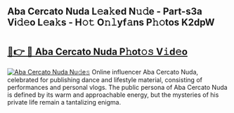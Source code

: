 ## Aba Cercato Nuda L𝚎a𝚔ed N𝚞𝚍e - Part-s3a Vi𝚍𝚎o L𝚎a𝚔s - H𝚘𝚝 O𝚗𝚕yf𝚊ns P𝚑𝚘tos K2dpW

# <h2><a href="http://kfbta1.oniu.top/?m=Aba+Cercato+Nuda">🔗👉 🔴 Aba Cercato Nuda P𝚑ot𝚘𝚜 V𝚒d𝚎o</a></h2>

[![Aba Cercato Nuda Nu𝚍e𝚜](https://i.imgur.com/0qMVB7G.gif)](http://kfbta1.oniu.top/?m=Aba+Cercato+Nuda)
Online influencer Aba Cercato Nuda, celebrated for publishing dance and lifestyle material, consisting of performances and personal vlogs. The public persona of Aba Cercato Nuda is defined by its warm and approachable energy, but the mysteries of his private life remain a tantalizing enigma.  
